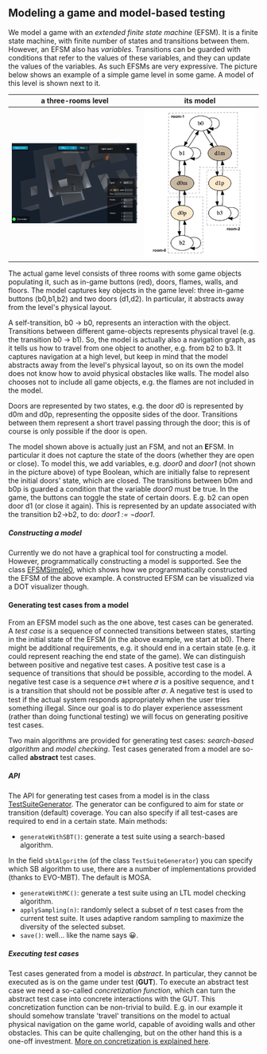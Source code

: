 ## Modeling a game and model-based testing

We model a game with an _extended finite state machine_ (EFSM). It is a finite state machine, with finite number of states and transitions between them. However, an EFSM also has _variables_. Transitions can be guarded with conditions that refer to the values of these variables, and they can update the values of the variables. As such EFSMs are very expressive. The picture below shows an example of a simple game level in some game. A model of this level is shown next to it.

| a three-rooms level | its model |
|---|---|
| ![a three-rooms level](./LRSS3.png) | ![a three-rooms level](./fsmSimple.png) |

The actual game level consists of three rooms with some game objects populating it, such as in-game buttons (red), doors, flames, walls, and floors.
The model captures key objects in the game level: three in-game buttons (b0,b1,b2) and two doors (d1,d2).
In particular, it abstracts away from the level's physical layout.

A self-transition, b0 → b0, represents an interaction with the object.
Transitions between different game-objects represents physical travel (e.g. the transition b0 → b1). So, the model is actually also a navigation graph, as it tells us how to travel from one object to another, e.g. from b2 to b3. It captures navigation at a high level, but keep in mind that the model abstracts away from the level's physical layout, so on its own the model does not know how to avoid physical obstacles like walls. The model also chooses not to include all game objects, e.g. the flames are not included in the model.

Doors are represented by two states, e.g. the door d0 is represented by d0m and d0p, representing the opposite sides of the door. Transitions between them represent a short travel passing through the door; this is of course is only possible if the door is open.

The model shown above is actually just an FSM, and not an **E**FSM. In particular it does not capture the state of the doors (whether they are open or close). To model this, we add variables, e.g. _door0_ and _door1_ (not shown in the picture above) of type Boolean, which are initially false to represent the initial doors' state, which are closed.
The transitions between b0m and b0p is guarded a condition that the variable _door0_ must be true. In the game, the buttons can toggle the state of certain doors. E.g. b2 can open door d1 (or close it again). This is represented by an update associated with the transition b2→b2, to do: _door1 := ¬door1_.

##### Constructing a model

Currently we do not have a graphical tool for constructing a model. However, programmatically constructing a model is supported. See the class [EFSMSimple0](../src/main/java/eu/iv4xr/ux/pxtesting/mbt/EFSMSimple0.java), which shows how we programmatically constructed the EFSM of the above example. A constructed EFSM can be visualized via a DOT visualizer though.

#### Generating test cases from a model

From an EFSM model such as the one above, test cases can be generated. A _test case_ is a sequence of connected transitions between states, starting in the initial state of the EFSM (in the above example, we start at b0). There might be additional requirements, e.g. it should end in a certain state (e.g. it could represent reaching the end state of the game). We can distinguish between positive and negative test cases. A positive test case is a sequence of transitions that should be possible, according to the model. A negative test case is a sequence 𝜎⧺t where 𝜎 is a positive sequence, and t is a transition that should not be possible after 𝜎. A negative test is used to test if the actual system responds appropriately when the user tries something illegal. Since our goal is to do player experience assessment (rather than doing functional testing) we will focus on generating positive test cases.  

Two main algorithms are provided for generating test cases: _search-based algorithm_ and _model checking_. Test cases generated from a model are so-called **abstract** test cases.

##### API

The API for generating test cases from a model is in the class [TestSuiteGenerator](../src/main/java/eu/iv4xr/ux/pxtesting/mbt/TestSuiteGenerator.java). The generator can be configured to aim for state or transition (default) coverage. You can also specify if all test-cases are required to end in a certain state. Main methods:

  * `generateWithSBT()`: generate a test suite using a search-based algorithm.

  In the field `sbtAlgorithm` (of the class `TestSuiteGenerator`) you can specify which SB algorithm to use, there are a number of implementations provided (thanks to EVO-MBT). The default is MOSA.
  
  * `generateWithMC()`: generate a test suite using an LTL model checking algorithm.
  * `applySampling(n)`: randomly select a subset of _n_ test cases from the current test suite. It uses adaptive random sampling to maximize the diversity of the selected subset.
  * `save()`: well... like the name says 😀.


##### Executing test cases

Test cases generated from a model is _abstract_. In particular, they cannot be executed as is on the game under test (**GUT**).
To execute an abstract test case we need a so-called _concretization function_, which can turn the abstract test case into concrete interactions with the GUT. This concretization function can be non-trivial to build. E.g. in our example it should somehow translate 'travel' transitions on the model to actual physical navigation on the game world, capable of avoiding walls and other obstacles. This can be quite challenging, but on the other hand this is a one-off investment. [More on concretization is explained here](./concretization.md).
